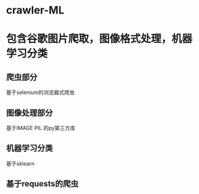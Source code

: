 # crawler-ML
# 包含谷歌图片爬取，图像格式处理，机器学习分类
## 爬虫部分
基于selenium的浏览器式爬虫 
## 图像处理部分
基于IMAGE PIL 的py第三方库
## 机器学习分类
基于sklearn
## 基于requests的爬虫

